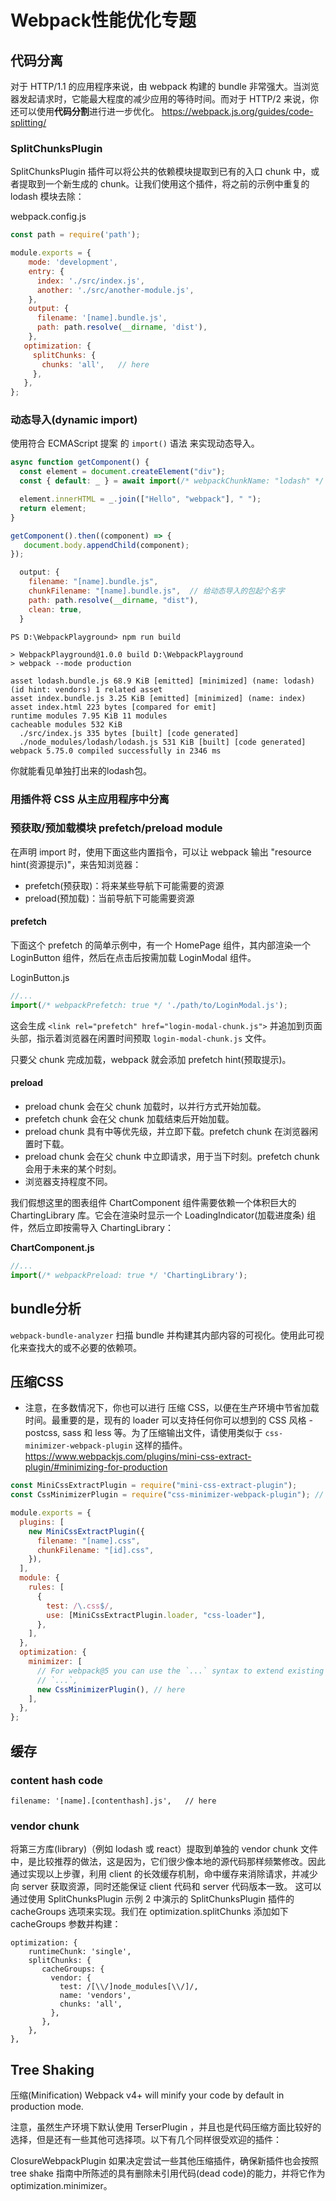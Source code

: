 # Webpack性能优化专题

## 代码分离
对于 HTTP/1.1 的应用程序来说，由 webpack 构建的 bundle 非常强大。当浏览器发起请求时，它能最大程度的减少应用的等待时间。而对于 HTTP/2 来说，你还可以使用**代码分割**进行进一步优化。 https://webpack.js.org/guides/code-splitting/


### SplitChunksPlugin
SplitChunksPlugin 插件可以将公共的依赖模块提取到已有的入口 chunk 中，或者提取到一个新生成的 chunk。让我们使用这个插件，将之前的示例中重复的 lodash 模块去除：

webpack.config.js
```js
const path = require('path');

module.exports = {
    mode: 'development',
    entry: {
      index: './src/index.js',
      another: './src/another-module.js',
    },
    output: {
      filename: '[name].bundle.js',
      path: path.resolve(__dirname, 'dist'),
    },
   optimization: {
     splitChunks: {
       chunks: 'all',   // here
     },
   },
};
```


### 动态导入(dynamic import)
使用符合 ECMAScript 提案 的 `import()` 语法 来实现动态导入。


```js
async function getComponent() {
  const element = document.createElement("div");
  const { default: _ } = await import(/* webpackChunkName: "lodash" */ "lodash");   // 这里给动态导入的包起个别名

  element.innerHTML = _.join(["Hello", "webpack"], " ");
  return element;
}

getComponent().then((component) => {
   document.body.appendChild(component);
});

```

```js
  output: {
    filename: "[name].bundle.js",
    chunkFilename: "[name].bundle.js",  // 给动态导入的包起个名字
    path: path.resolve(__dirname, "dist"),
    clean: true,
  }
```

```
PS D:\WebpackPlayground> npm run build

> WebpackPlayground@1.0.0 build D:\WebpackPlayground
> webpack --mode production

asset lodash.bundle.js 68.9 KiB [emitted] [minimized] (name: lodash) (id hint: vendors) 1 related asset
asset index.bundle.js 3.25 KiB [emitted] [minimized] (name: index)
asset index.html 223 bytes [compared for emit]
runtime modules 7.95 KiB 11 modules
cacheable modules 532 KiB
  ./src/index.js 335 bytes [built] [code generated]
  ./node_modules/lodash/lodash.js 531 KiB [built] [code generated]
webpack 5.75.0 compiled successfully in 2346 ms
```
你就能看见单独打出来的lodash包。

### 用插件将 CSS 从主应用程序中分离


### 预获取/预加载模块 prefetch/preload module

在声明 import 时，使用下面这些内置指令，可以让 webpack 输出 "resource hint(资源提示)"，来告知浏览器：

- prefetch(预获取)：将来某些导航下可能需要的资源
- preload(预加载)：当前导航下可能需要资源

#### prefetch
下面这个 prefetch 的简单示例中，有一个 HomePage 组件，其内部渲染一个 LoginButton 组件，然后在点击后按需加载 LoginModal 组件。

LoginButton.js
```js
//...
import(/* webpackPrefetch: true */ './path/to/LoginModal.js');
```
这会生成 `<link rel="prefetch" href="login-modal-chunk.js">` 并追加到页面头部，指示着浏览器在闲置时间预取 `login-modal-chunk.js` 文件。

只要父 chunk 完成加载，webpack 就会添加 prefetch hint(预取提示)。

#### preload
- preload chunk 会在父 chunk 加载时，以并行方式开始加载。 
- prefetch chunk 会在父 chunk 加载结束后开始加载。
- preload chunk 具有中等优先级，并立即下载。prefetch chunk 在浏览器闲置时下载。
- preload chunk 会在父 chunk 中立即请求，用于当下时刻。prefetch chunk 会用于未来的某个时刻。
- 浏览器支持程度不同。

我们假想这里的图表组件 ChartComponent 组件需要依赖一个体积巨大的 ChartingLibrary 库。它会在渲染时显示一个 LoadingIndicator(加载进度条) 组件，然后立即按需导入 ChartingLibrary：

**ChartComponent.js**
```js
//...
import(/* webpackPreload: true */ 'ChartingLibrary');
```

## bundle分析
`webpack-bundle-analyzer` 扫描 bundle 并构建其内部内容的可视化。使用此可视化来查找大的或不必要的依赖项。


## 压缩CSS

- 注意，在多数情况下，你也可以进行 压缩 CSS，以便在生产环境中节省加载时间。最重要的是，现有的 loader 可以支持任何你可以想到的 CSS 风格 - postcss, sass 和 less 等。为了压缩输出文件，请使用类似于 `css-minimizer-webpack-plugin` 这样的插件。https://www.webpackjs.com/plugins/mini-css-extract-plugin/#minimizing-for-production

```js
const MiniCssExtractPlugin = require("mini-css-extract-plugin");
const CssMinimizerPlugin = require("css-minimizer-webpack-plugin"); // here

module.exports = {
  plugins: [
    new MiniCssExtractPlugin({
      filename: "[name].css",
      chunkFilename: "[id].css",
    }),
  ],
  module: {
    rules: [
      {
        test: /\.css$/,
        use: [MiniCssExtractPlugin.loader, "css-loader"],
      },
    ],
  },
  optimization: {
    minimizer: [
      // For webpack@5 you can use the `...` syntax to extend existing minimizers (i.e. `terser-webpack-plugin`), uncomment the next line
      // `...`,
      new CssMinimizerPlugin(), // here
    ],
  },
};
```



## 缓存
### content hash code
```
filename: '[name].[contenthash].js',   // here
```

### vendor chunk

将第三方库(library)（例如 lodash 或 react）提取到单独的 vendor chunk 文件中，是比较推荐的做法，这是因为，它们很少像本地的源代码那样频繁修改。因此通过实现以上步骤，利用 client 的长效缓存机制，命中缓存来消除请求，并减少向 server 获取资源，同时还能保证 client 代码和 server 代码版本一致。 这可以通过使用 SplitChunksPlugin 示例 2 中演示的 SplitChunksPlugin 插件的 cacheGroups 选项来实现。我们在 optimization.splitChunks 添加如下 cacheGroups 参数并构建：
```
optimization: {
    runtimeChunk: 'single',
    splitChunks: {
       cacheGroups: {
         vendor: {
           test: /[\\/]node_modules[\\/]/,
           name: 'vendors',
           chunks: 'all',
         },
       },
    },
},
```


## Tree Shaking
压缩(Minification)
Webpack v4+ will minify your code by default in production mode.

注意，虽然生产环境下默认使用 TerserPlugin ，并且也是代码压缩方面比较好的选择，但是还有一些其他可选择项。以下有几个同样很受欢迎的插件：

ClosureWebpackPlugin
如果决定尝试一些其他压缩插件，确保新插件也会按照 tree shake 指南中所陈述的具有删除未引用代码(dead code)的能力，并将它作为 optimization.minimizer。